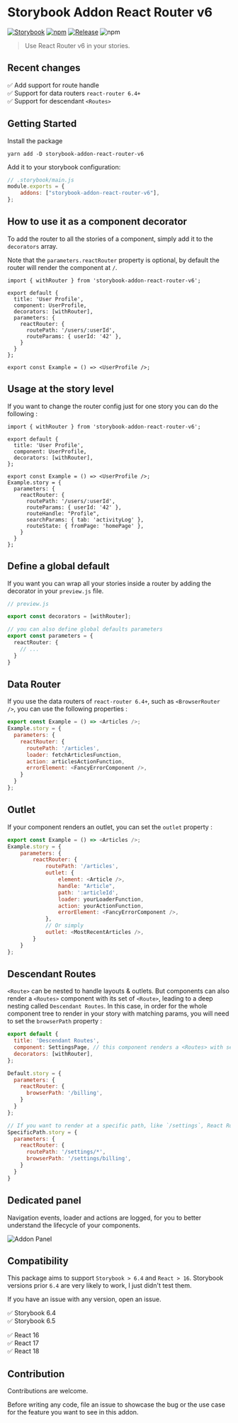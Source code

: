 # Storybook Addon React Router v6
[![Storybook](https://raw.githubusercontent.com/storybookjs/brand/master/badge/badge-storybook.svg?sanitize=true)](https://storybook.js.org)
[![npm](https://img.shields.io/npm/v/storybook-addon-react-router-v6?color=blue)](https://www.npmjs.com/package/storybook-addon-react-router-v6)
[![Release](https://github.com/JesusTheHun/storybook-addon-react-router-v6/actions/workflows/release.yml/badge.svg)](https://github.com/JesusTheHun/storybook-addon-react-router-v6/actions/workflows/release.yml)
![npm](https://img.shields.io/npm/dm/storybook-addon-react-router-v6)

> Use React Router v6 in your stories.


## Recent changes

✅ Add support for route handle  
✅ Support for data routers `react-router 6.4+`  
✅ Support for descendant `<Routes>`

## Getting Started
Install the package
 ```
 yarn add -D storybook-addon-react-router-v6
 ```
Add it to your storybook configuration:
```js
// .storybook/main.js
module.exports = {
    addons: ["storybook-addon-react-router-v6"],
};
```

## How to use it as a component decorator
To add the router to all the stories of a component, simply add it to the `decorators` array. 

Note that the `parameters.reactRouter` property is optional, by default the router will render the component at `/`.
```tsx
import { withRouter } from 'storybook-addon-react-router-v6';

export default {
  title: 'User Profile',
  component: UserProfile,
  decorators: [withRouter],
  parameters: {
    reactRouter: {
      routePath: '/users/:userId',
      routeParams: { userId: '42' },
    }
  }
};

export const Example = () => <UserProfile />;
```


## Usage at the story level
If you want to change the router config just for one story you can do the following :
```tsx
import { withRouter } from 'storybook-addon-react-router-v6';

export default {
  title: 'User Profile',
  component: UserProfile,
  decorators: [withRouter],
};

export const Example = () => <UserProfile />;
Example.story = {
  parameters: {
    reactRouter: {
      routePath: '/users/:userId',
      routeParams: { userId: '42' },
      routeHandle: "Profile",
      searchParams: { tab: 'activityLog' },
      routeState: { fromPage: 'homePage' },
    }
  }
};
```
## Define a global default
If you want you can wrap all your stories inside a router by adding the decorator in your `preview.js` file.
```ts
// preview.js

export const decorators = [withRouter];

// you can also define global defaults parameters
export const parameters = {
  reactRouter: {
    // ...
  }
}
```

## Data Router

If you use the data routers of `react-router 6.4+`, such as `<BrowserRouter />`, you can use the following properties :

```js
export const Example = () => <Articles />;
Example.story = {
  parameters: {
    reactRouter: {
      routePath: '/articles',
      loader: fetchArticlesFunction,
      action: articlesActionFunction,
      errorElement: <FancyErrorComponent />,
    }
  }
};
```

## Outlet

If your component renders an outlet, you can set the `outlet` property :

```js
export const Example = () => <Articles />;
Example.story = {
    parameters: {
        reactRouter: {
            routePath: '/articles',
            outlet: {
                element: <Article />,
                handle: "Article",
                path: ':articleId',
                loader: yourLoaderFunction,
                action: yourActionFunction,
                errorElement: <FancyErrorComponent />,
            },
            // Or simply
            outlet: <MostRecentArticles />,
        }
    }
};
```

## Descendant Routes

`<Route>` can be nested to handle layouts & outlets. 
But components can also render a `<Routes>` component with its set of `<Route>`, leading to a deep nesting called `Descendant Routes`. 
In this case, in order for the whole component tree to render in your story with matching params, you will need to set the `browserPath` property :

```js
export default {
  title: 'Descendant Routes',
  component: SettingsPage, // this component renders a <Routes> with several <Route> with path like `billing` or `privacy`
  decorators: [withRouter],
};

Default.story = {
  parameters: {
    reactRouter: {
      browserPath: '/billing',
    }
  }
};

// If you want to render at a specific path, like `/settings`, React Router requires that you add a trailing wildcard
SpecificPath.story = {
  parameters: {
    reactRouter: {
      routePath: '/settings/*',
      browserPath: '/settings/billing',
    }
  }
}
```

## Dedicated panel

Navigation events, loader and actions are logged, for you to better understand the lifecycle of your components.

![Addon Panel](https://user-images.githubusercontent.com/94478/224843029-b37ff60d-10f8-4198-bbc3-f26e2775437f.png)

## Compatibility

This package aims to support `Storybook > 6.4` and `React > 16`. 
Storybook versions prior `6.4` are very likely to work, I just didn't test them.

If you have an issue with any version, open an issue.

✅ Storybook 6.4  
✅ Storybook 6.5 

✅ React 16  
✅ React 17  
✅ React 18  


## Contribution

Contributions are welcome.

Before writing any code, file an issue to showcase the bug or the use case for the feature you want to see in this addon.
